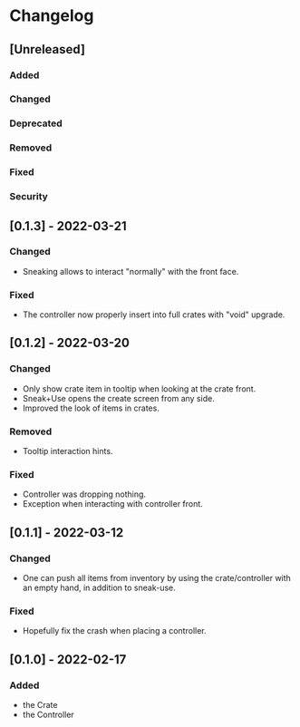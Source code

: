 # Changelog

## [Unreleased]

### Added

### Changed

### Deprecated

### Removed

### Fixed

### Security

## [0.1.3] - 2022-03-21

### Changed

* Sneaking allows to interact "normally" with the front face.

### Fixed

* The controller now properly insert into full crates with "void" upgrade.

## [0.1.2] - 2022-03-20

### Changed

* Only show crate item in tooltip when looking at the crate front.
* Sneak+Use opens the create screen from any side.
* Improved the look of items in crates.

### Removed

* Tooltip interaction hints.

### Fixed

* Controller was dropping nothing.
* Exception when interacting with controller front.

## [0.1.1] - 2022-03-12

### Changed

* One can push all items from inventory by using the crate/controller with an empty hand, in addition to sneak-use.

### Fixed

* Hopefully fix the crash when placing a controller.

## [0.1.0] - 2022-02-17

### Added

* the Crate
* the Controller
